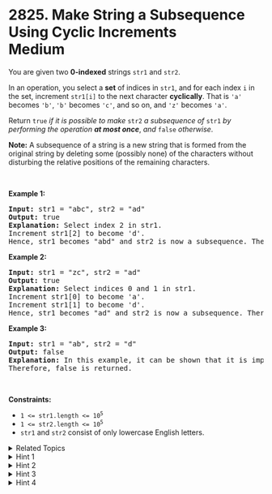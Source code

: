 
# 2825. Make String a Subsequence Using Cyclic Increments<br> Medium

<p>You are given two <strong>0-indexed</strong> strings <code>str1</code> and <code>str2</code>.</p>

<p>In an operation, you select a <strong>set</strong> of indices in <code>str1</code>, and for each index <code>i</code> in the set, increment <code>str1[i]</code> to the next character <strong>cyclically</strong>. That is <code>&#39;a&#39;</code> becomes <code>&#39;b&#39;</code>, <code>&#39;b&#39;</code> becomes <code>&#39;c&#39;</code>, and so on, and <code>&#39;z&#39;</code> becomes <code>&#39;a&#39;</code>.</p>

<p>Return <code>true</code> <em>if it is possible to make </em><code>str2</code> <em>a subsequence of </em><code>str1</code> <em>by performing the operation <strong>at most once</strong></em>, <em>and</em> <code>false</code> <em>otherwise</em>.</p>

<p><strong>Note:</strong> A subsequence of a string is a new string that is formed from the original string by deleting some (possibly none) of the characters without disturbing the relative positions of the remaining characters.</p>

<p>&nbsp;</p>
<p><strong class="example">Example 1:</strong></p>

<pre>
<strong>Input:</strong> str1 = &quot;abc&quot;, str2 = &quot;ad&quot;
<strong>Output:</strong> true
<strong>Explanation:</strong> Select index 2 in str1.
Increment str1[2] to become &#39;d&#39;. 
Hence, str1 becomes &quot;abd&quot; and str2 is now a subsequence. Therefore, true is returned.</pre>

<p><strong class="example">Example 2:</strong></p>

<pre>
<strong>Input:</strong> str1 = &quot;zc&quot;, str2 = &quot;ad&quot;
<strong>Output:</strong> true
<strong>Explanation:</strong> Select indices 0 and 1 in str1. 
Increment str1[0] to become &#39;a&#39;. 
Increment str1[1] to become &#39;d&#39;. 
Hence, str1 becomes &quot;ad&quot; and str2 is now a subsequence. Therefore, true is returned.</pre>

<p><strong class="example">Example 3:</strong></p>

<pre>
<strong>Input:</strong> str1 = &quot;ab&quot;, str2 = &quot;d&quot;
<strong>Output:</strong> false
<strong>Explanation:</strong> In this example, it can be shown that it is impossible to make str2 a subsequence of str1 using the operation at most once. 
Therefore, false is returned.</pre>

<p>&nbsp;</p>
<p><strong>Constraints:</strong></p>

<ul>
	<li><code>1 &lt;= str1.length &lt;= 10<sup>5</sup></code></li>
	<li><code>1 &lt;= str2.length &lt;= 10<sup>5</sup></code></li>
	<li><code>str1</code> and <code>str2</code> consist of only lowercase English letters.</li>
</ul>


<details>

<summary> Related Topics </summary>

-	`Two Pointers`
-	`String`

</details>


<details>
<summary> Hint 1 </summary>
<div class="_1l1MA">Consider the indices we will increment separately.</div>
</details>

<details>
<summary> Hint 2 </summary>
<div class="_1l1MA">We can maintain two pointers: pointer <code>i</code> for <code>str1</code> and pointer <code>j</code> for <code>str2</code>, while ensuring they remain within the bounds of the strings.</div>
</details>

<details>
<summary> Hint 3 </summary>
<div class="_1l1MA">If both <code>str1[i]</code> and <code>str2[j]</code> match, or if incrementing <code>str1[i]</code> matches <code>str2[j]</code>, we increase both pointers; otherwise, we increment only pointer <code>i</code>.</div>
</details>

<details>
<summary> Hint 4 </summary>
<div class="_1l1MA">It is possible to make <code>str2</code> a subsequence of <code>str1</code> if <code>j</code> is at the end of <code>str2</code>, after we can no longer find a match.</div>
</details>